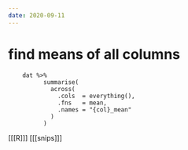```yaml
---
date: 2020-09-11
---
```


# find means of all columns
		dat %>%
			  summarise(
			    across(
			      .cols  = everything(),
			      .fns   = mean,
			      .names = "{col}_mean"
			    )
			  )

[[[R]]]
[[[snips]]]

